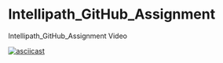 # Intellipath_GitHub_Assignment
Intellipath_GitHub_Assignment Video

[![asciicast](https://asciinema.org/a/270057.svg)](https://asciinema.org/a/270057)
